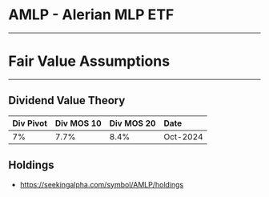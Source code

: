 # AMLP - Alerian MLP ETF

---

# Fair Value Assumptions

---
## Dividend Value Theory
| Div Pivot | Div MOS 10 | Div MOS 20 | Date     |
|:----------|:-----------|:-----------|:---------|
| 7%        | 7.7%       | 8.4%       | Oct-2024 |



## Holdings
- https://seekingalpha.com/symbol/AMLP/holdings

